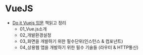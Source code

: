# VueJS
- [Do it Vuejs 입문](http://www.yes24.com/24/goods/58206961) 책읽고 정리
    - 01_Vue.js소개
    - 02_개발환경설정
    - 03_화면을 개발하기 위한 필수단위(인스턴스 & 컴포넌트)
    - 04_상용웹 앱을 개발하기 위한 필수 기술들 (라우터 & HTTP통신)
